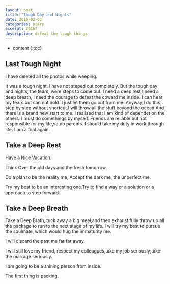 ```yaml
---
layout: post
title: "Tough Day and Nights"
date: 2016-02-02
categories: Diary
excerpt: 2016?
description: defeat the tough things
---
```


* content
{:toc}

## Last Tough Night

I have deleted all the photos while weeping.

It was a tough night. I have not steped out completely. But the tough day and nights, the tears, were steps to come out.  I need a deep rest,I need a deep breath, I need the courage to defeat the coward me inside.
I can hear my tears but can not hold. I just let them go out from me.
Anyway,I do this step by step without shortcut.I will throw all the stuff beyond the ocean.And there is a brand new start to me.
I realized that I am kind of dependet on the others. I must do somethings by myself. Friends are reliable but not responsible for my life,so do parents. I should take my duty in work,through life. 
I am a fool again.

## Take a Deep Rest

Have a Nice Vacation.

Think Over the old days and the fresh tomorrow.

Do a plan to be the reality me, Accept the dark me, the unperfect me.

Try my best to be an interesting one.Try to find a way or a solution or a approach to step forward.

## Take a Deep Breath

Take a Deep Brath, tuck away a big meal,and then exhaust fully throw up all the package to run to the next stage of my life. I will try my best to pursue the soulmate, which would hug the immaturity me.

I will discard the past me far far away.

I will still love my friend, respect my colleagues,take my job seriously;take the marrage seriously.

I am going to be a shining person from inside.

The first thing is packing.




